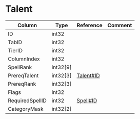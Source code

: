 # Talent

| Column | Type | Reference | Comment |
|--------|------|-----------|---------|
|ID|int32|||
|TabID|int32|||
|TierID|int32|||
|ColumnIndex|int32|||
|SpellRank|int32[9]|||
|PrereqTalent|int32[3]|[Talent#ID](Talent.md)||
|PrereqRank|int32[3]|||
|Flags|int32|||
|RequiredSpellID|int32|[Spell#ID](Spell.md)||
|CategoryMask|int32[2]|||
